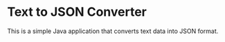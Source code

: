 # Text to JSON Converter

This is a simple Java application that converts text data into JSON format.
